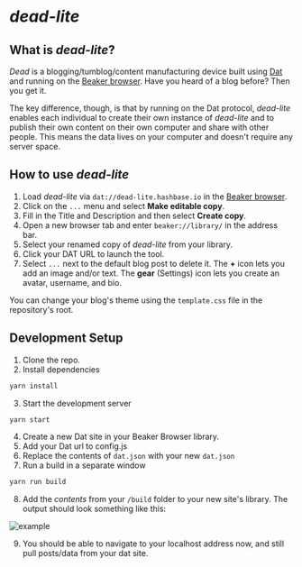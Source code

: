 # _dead-lite_

## What is _dead-lite_?

_Dead_ is a blogging/tumblog/content manufacturing device built using [Dat](https://datproject.org/) and running on the [Beaker browser](https://beakerbrowser.com/). Have you heard of a blog before? Then you get it.

The key difference, though, is that by running on the Dat protocol, _dead-lite_ enables each individual to create their own instance of _dead-lite_ and to publish their own content on their own computer and share with other people. This means the data lives on your computer and doesn't require any server space.

## How to use _dead-lite_

1. Load _dead-lite_  via `dat://dead-lite.hashbase.io` in the [Beaker browser](https://beakerbrowser.com/).
2. Click on the `...` menu and select __Make editable copy__.
3. Fill in the Title and Description and then select __Create copy__.
4. Open a new browser tab and enter `beaker://library/` in the address bar.
5. Select your renamed copy of _dead-lite_ from your library.
6. Click your DAT URL to launch the tool.
7. Select `...` next to the default blog post to delete it. The __+__ icon lets you add an image and/or text. The __gear__ (Settings) icon lets you create an avatar, username, and bio.

You can change your blog's theme using the `template.css` file in the repository's root. 

## Development Setup

1.  Clone the repo.
2.  Install dependencies

```bash
yarn install
```

3.  Start the development server

```bash
yarn start
```

4.  Create a new Dat site in your Beaker Browser library.
5.  Add your Dat url to config.js
6.  Replace the contents of `dat.json` with your new `dat.json`
7.  Run a build in a separate window

```bash
yarn run build
```

8.  Add the _contents_ from your `/build` folder to your new site's library. The output should look something like this:

![example](./example.png)

9.  You should be able to navigate to your localhost address now, and still pull posts/data from your dat site.

